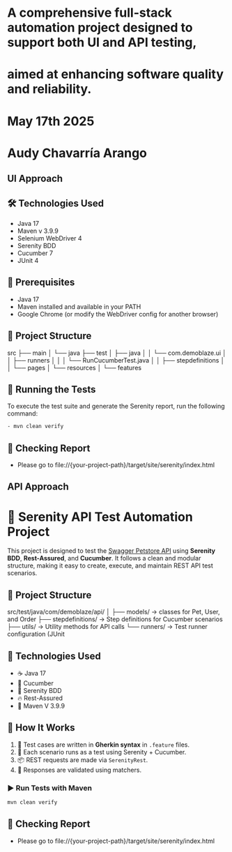 # A comprehensive full-stack automation project designed to support both UI and API testing,
# aimed at enhancing software quality and reliability.
# May 17th 2025
# Audy Chavarría Arango

## UI Approach

## 🛠 Technologies Used

- Java 17
- Maven v 3.9.9
- Selenium WebDriver 4
- Serenity BDD
- Cucumber 7
- JUnit 4

## 📌 Prerequisites
- Java 17
- Maven installed and available in your PATH
- Google Chrome (or modify the WebDriver config for another browser)

## 📁 Project Structure

src
├── main
│ └── java
├── test
│ ├── java
│ │ └── com.demoblaze.ui
│ │ ├── runners
│ │ │ └── RunCucumberTest.java
│ │ ├── stepdefinitions
│ │ └── pages
│ └── resources
│ └── features

## 🚀 Running the Tests

To execute the test suite and generate the Serenity report, run the following command:

```bash
- mvn clean verify
```

## 🧪 Checking Report
- Please go to file://{your-project-path}/target/site/serenity/index.html

## API Approach
# 🧪 Serenity API Test Automation Project

This project is designed to test the [Swagger Petstore API](https://petstore.swagger.io/) using **Serenity BDD**, **Rest-Assured**, 
and **Cucumber**. It follows a clean and modular structure, making it easy to create, execute, and maintain REST API test scenarios.

## 📁 Project Structure
src/test/java/com/demoblaze/api/
│
├── models/ → classes for Pet, User, and Order
├── stepdefinitions/ → Step definitions for Cucumber scenarios
├── utils/ → Utility methods for API calls
└── runners/ → Test runner configuration (JUnit

## 🧰 Technologies Used

- ☕ Java 17
- 🥒 Cucumber
- 🌿 Serenity BDD
- 🔥 Rest-Assured
- 🐘 Maven V 3.9.9

## 🧬 How It Works
1. 🧾 Test cases are written in **Gherkin syntax** in `.feature` files.
2. 🎯 Each scenario runs as a test using Serenity + Cucumber.
3. 📦 REST requests are made via `SerenityRest`.
4. 📄 Responses are validated using matchers.

### ▶️ Run Tests with Maven

```bash
mvn clean verify
```
## 🧪 Checking Report
- Please go to file://{your-project-path}/target/site/serenity/index.html